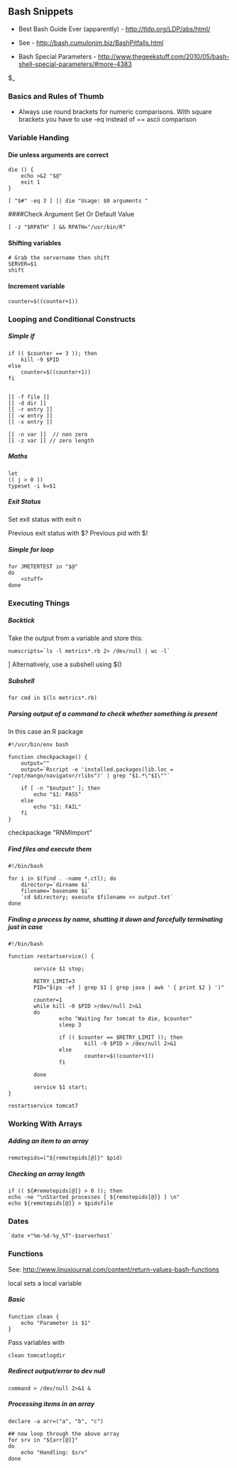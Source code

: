 ## Bash Snippets

* Best Bash Guide Ever (apparently) - http://tldp.org/LDP/abs/html/

* See - http://bash.cumulonim.biz/BashPitfalls.html

* Bash Special Parameters - http://www.thegeekstuff.com/2010/05/bash-shell-special-parameters/#more-4383

$_

### Basics and Rules of Thumb


* Always use round brackets for numeric comparisons.  With square brackets you have to use -eq instead of == ascii comparison


### Variable Handing

#### Die unless arguments are correct


    die () {
        echo >&2 "$@"
        exit 1
    }
    
    [ "$#" -eq 3 ] || die "Usage: $0 arguments "

####Check Argument Set Or Default Value

    [ -z "$RPATH" ] && RPATH="/usr/bin/R"


#### Shifting variables

    # Grab the servername then shift
    SERVER=$1
    shift

#### Increment variable

    counter=$((counter+1))
    
### Looping and Conditional Constructs


##### Simple if

    if (( $counter == 3 )); then    		
		kill -9 $PID
	else
		counter=$((counter+1))
	fi
	

    [[ -f file ]] 
    [[ -d dir ]]
    [[ -r entry ]]
    [[ -w entry ]]
    [[ -x entry ]]
    
    [[ -n var ]]  // non zero
    [[ -z var ]] // zero length
   
##### Maths

	let
	(( j > 0 ))
	typeset -i k=$1

##### Exit Status

Set exit status with exit n

Previous exit status with $?
Previous pid with $!

##### Simple for loop

    for JMETERTEST in "$@"
    do
        <stuff>
    done

### Executing Things

##### Backtick

Take the output from a variable and store this:

    numscripts=`ls -l metrics*.rb 2> /dev/null | wc -l`
]
Alternatively, use a subshell using $()

##### Subshell

    for cmd in $(ls metrics*.rb)

##### Parsing output of a command to check whether something is present

In this case an R package

	#!/usr/bin/env bash

	function checkpackage() {
		output=""
		output=`Rscript -e 'installed.packages(lib.loc = "/opt/mango/navigator/rlibs")' | grep "$1.*\"$1\""`
		
		if [ -n "$output" ]; then
			echo "$1: PASS"
		else
			echo "$1: FAIL"		
		fi
	}

checkpackage "RNMImport"

##### Find files and execute them

    #!/bin/bash

    for i in $(find . -name *.ctl); do	
    	directory=`dirname $i`
        filename=`basename $i`
    	`cd $directory; execute $filename >> output.txt`
    done
    
##### Finding a process by name, shutting it down and forcefully terminating just in case

	#!/bin/bash

	function restartservice() {
	
	        service $1 stop;
	
	        RETRY_LIMIT=3
	        PID="$(ps -ef | grep $1 | grep java | awk ' { print $2 } ')"
	
	        counter=1
	        while kill -0 $PID >/dev/null 2>&1
	        do
	                echo "Waiting for tomcat to die, $counter"
	                sleep 3
	
	                if (( $counter == $RETRY_LIMIT )); then
	                        kill -9 $PID > /dev/null 2>&1
	                else
	                        counter=$((counter+1))
	                fi
	
	        done
	
	        service $1 start; 
	}

	restartservice tomcat7


### Working With Arrays

##### Adding an item to an array

    remotepids=("${remotepids[@]}" $pid)
    
##### Checking an array length

    if (( ${#remotepids[@]} > 0 )); then    
    echo -ne "\nStarted processes [ ${remotepids[@]} ] \n"
    echo ${remotepids[@]} > $pidsfile

### Dates

    `date +"%m-%d-%y_%T"-$serverhost`
    
### Functions

See: http://www.linuxjournal.com/content/return-values-bash-functions

local sets a local variable


##### Basic

    function clean {
        echo "Parameter is $1"
    } 
    
Pass variables with

    clean tomcatlogdir


##### Redirect output/error to dev null

    command > /dev/null 2>&1 &
    
##### Processing items in an array
    
    declare -a arr=("a", "b", "c")
	
    ## now loop through the above array
    for srv in "${arr[@]}"
    do
        echo "Handling: $srv"
    done

